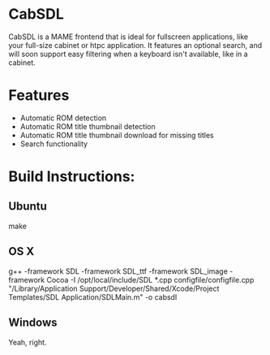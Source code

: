 # CabSDL

CabSDL is a MAME frontend that is ideal for fullscreen applications, like your
full-size cabinet or htpc application. It features an optional search, and will
soon support easy filtering when a keyboard isn't available, like in a cabinet.

# Features

 * Automatic ROM detection
 * Automatic ROM title thumbnail detection
 * Automatic ROM title thumbnail download for missing titles
 * Search functionality

# Build Instructions:

## Ubuntu

make

## OS X

g++ -framework SDL -framework SDL_ttf -framework SDL_image -framework Cocoa -I /opt/local/include/SDL *.cpp configfile/configfile.cpp "/Library/Application Support/Developer/Shared/Xcode/Project Templates/SDL Application/SDLMain.m" <path-to-libcurl> -o cabsdl

## Windows

Yeah, right.
